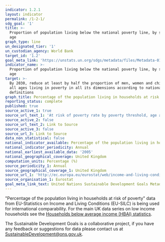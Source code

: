```yaml
---
indicator: 1.2.1
layout: indicator
permalink: /1-2-1/
sdg_goal: '1'
title: >-
  Proportion of population living below the national poverty line, by sex and
  age
graph_type: line
un_designated_tier: '1'
un_custodian_agency: World Bank
target_id: '1.2'
goal_meta_link: 'https://unstats.un.org/sdgs/metadata/files/Metadata-01-02-01.pdf'
indicator_name: >-
  Proportion of population living below the national poverty line, by sex and
  age
target: >-
  By 2030, reduce at least by half the proportion of men, women and children of
  all ages living in poverty in all its dimensions according to national
  definitions
graph_title: Percentage of the population living in households at risk of poverty
reporting_status: complete
published: true
source_active_1: true
source_url_text_1: 'At risk of poverty rate by poverty threshold, age and sex survey'
source_active_2: false
source_url_text_2: Link to Source
source_active_3: false
source_url_3: Link to Source
data_non_statistical: false
national_indicator_available: Percentage of the population living in households at risk of poverty
national_indicator_periodicity: Annual
national_earliest_available_data: '2005'
national_geographical_coverage: United Kingdom
computation_units: Percentage (%)
source_periodicity_1: Annual
source_geographical_coverage_1: United Kingdom
source_url_1: 'http://ec.europa.eu/eurostat/web/income-and-living-conditions/data/database '
source_organisation_1: Eurostat
goal_meta_link_text: United Nations Sustainable Development Goals Metadata (PDF 99 KB)
---
```

"Percentage of the population living in households at risk of poverty" data from EU-Statistics on Income and Living Conditions (EU-SILC) is being used for international comparability. For the main UK data series on low income households see the [Households below average income (HBAI) statistics](https://www.gov.uk/government/collections/households-below-average-income-hbai--2).

The Sustainable Development Goals is a collaborative project, if you have any feedback or suggestions for data please contact us at <SustainableDevelopment@ons.gov.uk>.
